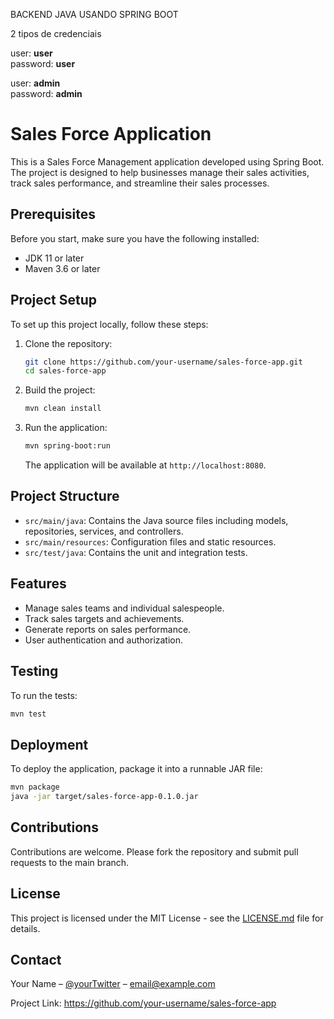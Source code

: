 BACKEND JAVA USANDO SPRING BOOT

2 tipos de credenciais

user: <b>user</b>
<br>
password: <b>user</b>

user: <b>admin</b>
<br>
password: <b>admin</b>


# Sales Force Application

This is a Sales Force Management application developed using Spring Boot. The project is designed to help businesses manage their sales activities, track sales performance, and streamline their sales processes.

## Prerequisites

Before you start, make sure you have the following installed:
- JDK 11 or later
- Maven 3.6 or later

## Project Setup

To set up this project locally, follow these steps:

1. Clone the repository:
   ```bash
   git clone https://github.com/your-username/sales-force-app.git
   cd sales-force-app
   ```

2. Build the project:
   ```bash
   mvn clean install
   ```

3. Run the application:
   ```bash
   mvn spring-boot:run
   ```
   The application will be available at `http://localhost:8080`.

## Project Structure

- `src/main/java`: Contains the Java source files including models, repositories, services, and controllers.
- `src/main/resources`: Configuration files and static resources.
- `src/test/java`: Contains the unit and integration tests.

## Features

- Manage sales teams and individual salespeople.
- Track sales targets and achievements.
- Generate reports on sales performance.
- User authentication and authorization.

## Testing

To run the tests:

```bash
mvn test
```

## Deployment

To deploy the application, package it into a runnable JAR file:

```bash
mvn package
java -jar target/sales-force-app-0.1.0.jar
```

## Contributions

Contributions are welcome. Please fork the repository and submit pull requests to the main branch.

## License

This project is licensed under the MIT License - see the [LICENSE.md](LICENSE) file for details.

## Contact

Your Name – [@yourTwitter](https://twitter.com/yourTwitter) – email@example.com

Project Link: https://github.com/your-username/sales-force-app
